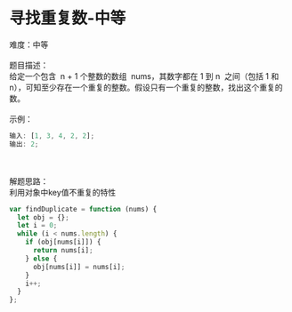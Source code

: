 # 寻找重复数-中等

难度：中等<br />
<br />题目描述：<br />给定一个包含  n + 1 个整数的数组  nums，其数字都在 1 到 n  之间（包括 1 和 n），可知至少存在一个重复的整数。假设只有一个重复的整数，找出这个重复的数。<br />
<br />示例：

```javascript
输入: [1, 3, 4, 2, 2];
输出: 2;
```

<br />
<br />解题思路：<br />利用对象中key值不重复的特性<br />

```javascript
var findDuplicate = function (nums) {
  let obj = {};
  let i = 0;
  while (i < nums.length) {
    if (obj[nums[i]]) {
      return nums[i];
    } else {
      obj[nums[i]] = nums[i];
    }
    i++;
  }
};
```
